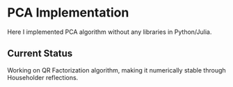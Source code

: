 # PCA Implementation

Here I implemented PCA algorithm without any libraries in Python/Julia. 

## Current Status

Working on QR Factorization algorithm, making it numerically stable through Householder reflections. 
